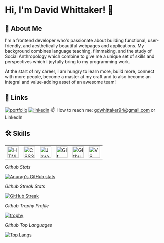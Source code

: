 
# Hi, I'm David Whittaker! 👋


## 🚀 About Me

I'm a frontend developer who's passionate about building functional, user-friendly, and aesthetically beautiful webpages and applications. My background combines language teaching, filmmaking, and the study of Social Anthropology which combine to give me a unique set of skills and perspectives which I joyfully bring to my programming work. 

At the start of my career, I am hungry to learn more, build more, connect with more people, become a master at my craft and to also become an integral and value-adding asset of an awesome team!

## 🔗 Links
[![portfolio](https://img.shields.io/badge/my_portfolio-000?style=for-the-badge&logo=ko-fi&logoColor=white)](https://gdwhittaker94.github.io//)
[![linkedin](https://img.shields.io/badge/linkedin-0A66C2?style=for-the-badge&logo=linkedin&logoColor=white)](https://www.linkedin.com/in/gdwhittaker/)
📫 How to reach me: gdwhittaker94@gmail.com or LinkedIn


## 🛠 Skills

<table>
    <tr>
        <td>
            <a href="https://developer.mozilla.org/en-US/docs/Glossary/HTML5" target="_blank" rel="noreferrer"><img src="https://raw.githubusercontent.com/danielcranney/readme-generator/main/public/icons/skills/html5-colored.svg" width="36" height="36" alt="HTML5" /></a>
        </td>
        <td>
            <a href="https://www.w3.org/TR/CSS/#css" target="_blank" rel="noreferrer"><img src="https://raw.githubusercontent.com/danielcranney/readme-generator/main/public/icons/skills/css3-colored.svg" width="36" height="36" alt="CSS3" /></a>
        </td>
        <td>
            <a href="https://developer.mozilla.org/en-US/docs/Web/JavaScript" target="_blank" rel="noreferrer"><img src="https://raw.githubusercontent.com/danielcranney/readme-generator/main/public/icons/skills/javascript-colored.svg" width="36" height="36" alt="JavaScript" /></a>
        </td>
        <td>
            <a href="https://git-scm.com/" target="_blank" rel="noreferrer"><img src="https://raw.githubusercontent.com/danielcranney/readme-generator/main/public/icons/skills/git-colored.svg" width="36" height="36" alt="Git" /></a>
        </td>
        <td>
            <a href="https://pixabay.com/" target="_blank" rel="noreferrer"><img src="https://cdn.pixabay.com/photo/2022/01/30/13/33/github-6980894_1280.png" width="36" height="36" alt="Github" /></a>
        </td>
        <td>
            <a href="https://code.visualstudio.com" target="_blank" rel="noreferrer"><img src="https://code.visualstudio.com/assets/images/code-stable.png" width="36" height="36" alt="VS Code" /></a>
        </td>
    </tr>
</table>
 

*Github Stats*

[![Anurag's GitHub stats](https://github-readme-stats.vercel.app/api?username=gdwhittaker94&theme=dark)](https://github.com/anuraghazra/github-readme-stats)

*Github Streak Stats*

[![GitHub Streak](https://streak-stats.demolab.com/?user=gdwhittaker94&theme=dark)](https://git.io/streak-stats)

*Github Trophy Profile*

[![trophy](https://github-profile-trophy.vercel.app/?username=gdwhittaker94&theme=gruvbox)](https://github.com/ryo-ma/github-profile-trophy)

*Github Top Languages*

[![Top Langs](https://github-readme-stats.vercel.app/api/top-langs/?username=gdwhittaker94&theme=dark)](https://github.com/anuraghazra/github-readme-stats)
